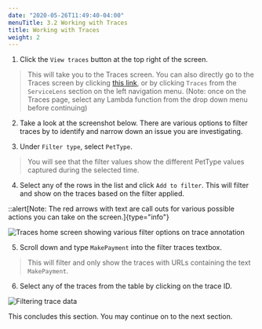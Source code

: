 ```yaml
---
date: "2020-05-26T11:49:40-04:00"
menuTitle: 3.2 Working with Traces
title: Working with Traces
weight: 2
---
```


1. Click the `View traces` button at the top right of the screen. 
> This will take you to the Traces screen. You can also directly go to the Traces screen by clicking [this link](https://console.aws.amazon.com/cloudwatch/home?#servicelens\:traces), or by clicking `Traces` from the `ServiceLens` section on the left navigation menu. (Note: once on the Traces page, select any Lambda function from the drop down menu before continuing)

2. Take a look at the screenshot below. There are various options to filter traces by to identify and narrow down an issue you are investigating.

3. Under `Filter type`, select `PetType`. 
> You will see that the filter values show the different PetType values captured during the selected time. 

4. Select any of the rows in the list and click `Add to filter`. This will filter and show on the traces based on the filter applied.

::alert[Note: The red arrows with text are call outs for various possible actions you can take on the screen.]{type="info"}


![Traces home screen showing various filter options on trace annotation](/images/servicelens/sl-traces1.png?classes=shadow)

5. Scroll down and type `MakePayment` into the filter traces textbox. 
> This will filter and only show the traces with URLs containing the text `MakePayment`. 

6. Select any of the traces from the table by clicking on the trace ID.

![Filtering trace data](/images/servicelens/sl-traces2.png?classes=shadow)

This concludes this section. You may continue on to the next section.
